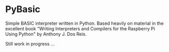 # PyBasic
Simple BASIC interpreter written in Python. Based heavily on material in the excellent book "Writing Interpreters and Compilers for the Raspberry Pi Using Python" by Anthony J. Dos Reis.

Still work in progress ...
